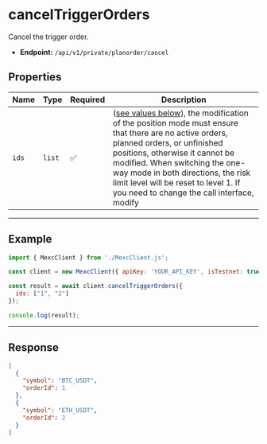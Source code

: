 # cancelTriggerOrders

Cancel the trigger order.

- **Endpoint:** `/api/v1/private/planorder/cancel`

## Properties

| **Name**           | **Type**   | **Required** | **Description** |
|--------------------|------------|--------------|------------------|
| `ids`           | `list`   | ✅            | ([see values below](#enum-getassettransferrecordsstate)), the modification of the position mode must ensure that there are no active orders, planned orders, or unfinished positions, otherwise it cannot be modified. When switching the one-way mode in both directions, the risk limit level will be reset to level 1. If you need to change the call interface, modify |

---

## Example

```js
import { MexcClient } from './MexcClient.js';

const client = new MexcClient({ apiKey: 'YOUR_API_KEY', isTestnet: true });

const result = await client.cancelTriggerOrders({
  ids: ["1", "2"]
});

console.log(result);
```

---

## Response

```JSON
[
  {
    "symbol": "BTC_USDT",
    "orderId": 1
  },
  {
    "symbol": "ETH_USDT",
    "orderId": 2
  }
]
```